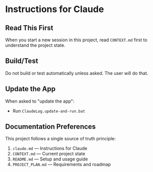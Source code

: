 # Instructions for Claude

## Read This First

When you start a new session in this project, read `CONTEXT.md` first to understand the project state.

## Build/Test

Do not build or test automatically unless asked. The user will do that.

## Update the App

When asked to "update the app":

- Run `ClaudeLog.update-and-run.bat`

## Documentation Preferences

This project follows a single source of truth principle:

1. `claude.md` — Instructions for Claude
2. `CONTEXT.md` — Current project state
3. `README.md` — Setup and usage guide
4. `PROJECT_PLAN.md` — Requirements and roadmap

